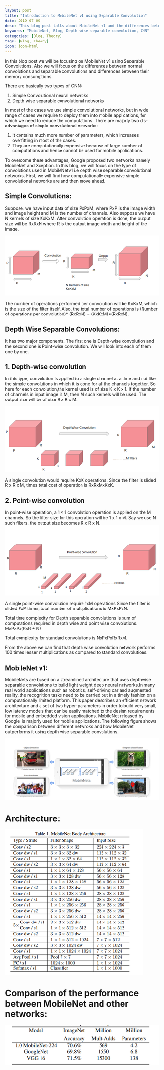 ```yaml
---
layout: post
title: "Introduction to MobileNet v1 using Separable Convolution"
date: 2019-07-09
desc: "This blog post talks about MobileNet v1 and the differences between simple convolution and depth wise separable convolution"
keywords: "MobileNet, Blog, Depth wise separable convolution, CNN"
categories: [Blog, Theory]
tags: [Blog, Theory]
icon: icon-html
---
```



In this blog post we will be focusing on MobileNet v1 using Separable Convolutions. Also we will focus on the differences between normal convolutions and separable convolutions and differences between their memory consumptions.

There are basically two types of CNN:

1. Simple Convolutional neural netwroks
2. Depth wise separable convolutional networks

In most of the cases we use simple convolutional networks, but in wide range of cases we require to deploy them into mobile applications, for which we need to reduce the computations. There are majorly two dis-advantages of simple convolutional networks:

1. It contains much more number of parameters, which increases overfitting in most of the cases.
2. They are computationally expensive because of large number of computations and hence cannot be used for mobile applications.

To overcome these advantages, Google proposed two networks namely MobileNet and Xception. In this blog, we will focus on the type of convolutions used in MobileNetv1 i.e depth wise separable convolutional networks. First, we will find how computationally expensive simple convolutional networks are and then move ahead.

## Simple Convolutions:
Suppose, we have input data of size PxPxM, where PxP is the image width and image height and M is the number of channels. Also suppose we have N kernels of size KxKxM. After convolution operation is done, the output size will be RxRxN where R is the output image width and height of the image.

![png](https://raw.githubusercontent.com/krutikabapat/krutikabapat.github.io/master/assets/simple.png)

The number of operations performed per convolution will be KxKxM, which is the size of the filter itself.
Also, the total number of operations is (Number of operations per convolution)* (RxRxN) = (KxKxM)*(RxRxN).

## Depth Wise Separable Convolutions:
It has two major components. The first one is Depth-wise convolution and the second one is Point-wise convolution. We will look into each of them one by one.

## 1. Depth-wise convolution

In this type, convolution is applied to a single channel at a time and not like the simple convolutions in which it is done for all the channels together.
So here for each convolution,the kernel used is of size K x K x 1. If the number of channels in input image is M, then M such kernels will be used. The output size will be of size R x R x M.

![png](https://raw.githubusercontent.com/krutikabapat/krutikabapat.github.io/master/assets/depth.png)


A single convolution would require KxK operations.
Since the filter is slided R x R x M, times total cost of operation is RxRxMxKxK.



## 2. Point-wise convolution

In point-wise operation, a 1 × 1 convolution operation is applied on the M channels. So the filter size for this operation will be 1 x 1 x M. Say we use N such filters, the output size becomes R x R x N.
![png](https://raw.githubusercontent.com/krutikabapat/krutikabapat.github.io/master/assets/point.png)

A single point-wise convolution require 1xM operations
Since the filter is slided  PxP times, total number of multiplications is MxPxPxN.


Total time complexity for Depth separable convolutions is sum of computations required in depth wise and point wise convolutions.
MxPxPx(RxR + N)

Total complexity for standard convolutions is NxPxPxRxRxM.

From the above we can find that depth wise convolution network performs 100 times lesser multiplications as compared to standard convolutions.

## MobileNet v1:
MobileNets are based on a streamlined architecture that uses depthwise separable convolutions to build light weight deep
neural networks.In many real world applications such as robotics, self-driving car and augmented reality, the recognition tasks need to be carried out in a timely fashion on a computationally limited platform. This paper describes an efficient network architecture and a set of two hyper-parameters in order to build very small, low latency models that can be easily matched to the design requirements for mobile and embedded vision applications. MobileNet released by Google, is majorly used for mobile applications. The following figure shows the comparison between different netwroks and how MobileNet outperforms it using depth wise separable convolutions.

![png](https://raw.githubusercontent.com/krutikabapat/krutikabapat.github.io/master/assets/general.png)

# Architecture:
![png](https://raw.githubusercontent.com/krutikabapat/krutikabapat.github.io/master/assets/Mobilenetnetwork.png)

# Comparison of the performance between MobileNet and other networks:
![png](https://raw.githubusercontent.com/krutikabapat/krutikabapat.github.io/master/assets/comparisonmobilenet.png)












